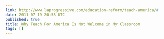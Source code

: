 ```yaml
---
link: http://www.laprogressive.com/education-reform/teach-america/#
date: 2011-07-19 20:58 UTC
published: true
title: Why Teach For America Is Not Welcome in My Classroom
tags: []
---
```



